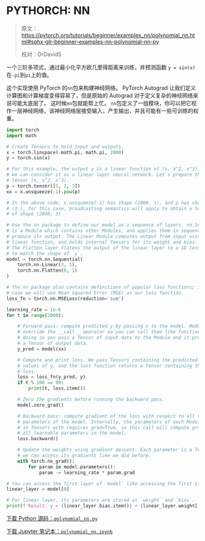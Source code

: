 # PYTHORCH: NN

> 原文：<https://pytorch.org/tutorials/beginner/examples_nn/polynomial_nn.html#sphx-glr-beginner-examples-nn-polynomial-nn-py>
>
> 校对：DrDavidS

一个三阶多项式，通过最小化平方欧几里得距离来训练，并预测函数 `y = sin(x)` 在`-pi`到`pi`上的值。

这个实现使用 PyTorch 的`nn`包来构建神经网络。
PyTorch Autograd 让我们定义计算图和计算梯度变得容易了，但是原始的 Autograd 对于定义复杂的神经网络来说可能太底层了。
这时候`nn`包就能帮上忙。
`nn`包定义了一组模块，你可以把它视作一层神经网络，该神经网络层接受输入，产生输出，并且可能有一些可训练的权重。

```python
import torch
import math

# Create Tensors to hold input and outputs.
x = torch.linspace(-math.pi, math.pi, 2000)
y = torch.sin(x)

# For this example, the output y is a linear function of (x, x^2, x^3), so
# we can consider it as a linear layer neural network. Let's prepare the
# tensor (x, x^2, x^3).
p = torch.tensor([1, 2, 3])
xx = x.unsqueeze(-1).pow(p)

# In the above code, x.unsqueeze(-1) has shape (2000, 1), and p has shape
# (3,), for this case, broadcasting semantics will apply to obtain a tensor
# of shape (2000, 3)

# Use the nn package to define our model as a sequence of layers. nn.Sequential
# is a Module which contains other Modules, and applies them in sequence to
# produce its output. The Linear Module computes output from input using a
# linear function, and holds internal Tensors for its weight and bias.
# The Flatten layer flatens the output of the linear layer to a 1D tensor,
# to match the shape of `y`.
model = torch.nn.Sequential(
    torch.nn.Linear(3, 1),
    torch.nn.Flatten(0, 1)
)

# The nn package also contains definitions of popular loss functions; in this
# case we will use Mean Squared Error (MSE) as our loss function.
loss_fn = torch.nn.MSELoss(reduction='sum')

learning_rate = 1e-6
for t in range(2000):

    # Forward pass: compute predicted y by passing x to the model. Module objects
    # override the __call__ operator so you can call them like functions. When
    # doing so you pass a Tensor of input data to the Module and it produces
    # a Tensor of output data.
    y_pred = model(xx)

    # Compute and print loss. We pass Tensors containing the predicted and true
    # values of y, and the loss function returns a Tensor containing the
    # loss.
    loss = loss_fn(y_pred, y)
    if t % 100 == 99:
        print(t, loss.item())

    # Zero the gradients before running the backward pass.
    model.zero_grad()

    # Backward pass: compute gradient of the loss with respect to all the learnable
    # parameters of the model. Internally, the parameters of each Module are stored
    # in Tensors with requires_grad=True, so this call will compute gradients for
    # all learnable parameters in the model.
    loss.backward()

    # Update the weights using gradient descent. Each parameter is a Tensor, so
    # we can access its gradients like we did before.
    with torch.no_grad():
        for param in model.parameters():
            param -= learning_rate * param.grad

# You can access the first layer of `model` like accessing the first item of a list
linear_layer = model[0]

# For linear layer, its parameters are stored as `weight` and `bias`.
print(f'Result: y = {linear_layer.bias.item()} + {linear_layer.weight[:, 0].item()} x + {linear_layer.weight[:, 1].item()} x^2 + {linear_layer.weight[:, 2].item()} x^3')

```

[下载 Python 源码：`polynomial_nn.py`](https://pytorch.org/tutorials/_downloads/b4767df4367deade63dc8a0d3712c1d4/polynomial_nn.py)

[下载 Jupyter 笔记本：`polynomial_nn.ipynb`](https://pytorch.org/tutorials/_downloads/7bc167d8b8308ae65a717d7461d838fa/polynomial_nn.ipynb)
